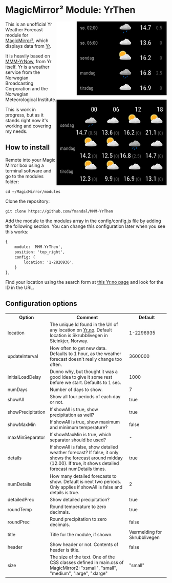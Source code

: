 # MagicMirror² Module: YrThen

<img src="/images/newShot.png" align="right"/>This is an unofficial Yr Weather Forecast module for [MagicMirror²](https://github.com/MichMich/MagicMirror), which displays data from [Yr](https://www.yr.no/nb/).

It is heavily based on [MMM-YrNow](https://github.com/YR/MMM-YrNow), from Yr itself. Yr is a weather service from the Norwegian Broadcasting Corporation and the Norwegian Meteorological Institute.

This is work in progress, but as it stands right now it's working and covering my needs.

## How to install

Remote into your Magic Mirror box using a terminal software and go to the modules folder:

    cd ~/MagicMirror/modules

Clone the repository:

	git clone https://github.com/fmandal/MMM-YrThen

Add the module to the modules array in the config/config.js file by adding the following section. You can change this configuration later when you see this works:

	{
		module: 'MMM-YrThen',
		position: 'top_right',
		config: {
			location: '1-2820936',
		}
	},

Find your location using the search form at <a href="https://www.yr.no/nb/liste/dag/1-2820936/Norge/Nord-Trøndelag/Steinkjer/Skrubblivegen">this Yr.no page</a> and look for the ID in the URL.

## Configuration options

<table style="width:100%">
	<tr>
		<th>Option</th>
		<th>Comment</th>
		<th>Default</th>
	</tr>
	<tr>
		<td>location</td>
		<td>The unique Id found in the Url of any location on <a href="https://www.yr.no/nb/liste/dag/1-2820936/Norge/Nord-Trøndelag/Steinkjer/Skrubblivegen">Yr.no</a>. Default location is Skrubblivegen in Steinkjer, Norway.</td>
		<td>1-2296935</td>
	</tr>
	<tr>
		<td>updateInterval</td>
		<td>How often to get new data. Defaults to 1 hour, as the weather forecast doesn't really change too often.</td>
		<td>3600000</td>
	</tr>
	<tr>
		<td>initialLoadDelay</td>
		<td>Dunno why, but thought it was a good idea to give it some rest before we start. Defaults to 1 sec.</td>
		<td>1000</td>
	</tr>
  <tr>
		<td>numDays</td>
		<td>Number of days to show.</td>
		<td>7</td>
	</tr>
	<tr>
		<td>showAll</td>
		<td>Show all four periods of each day or not.</td>
		<td>true</td>
	</tr>
	<tr>
		<td>showPrecipitation</td>
		<td>If showAll is true, show precipitation as well?</td>
		<td>true</td>
	</tr>
	<tr>
		<td>showMaxMin</td>
		<td>If showAll is true, show maximum and minimum temperature?</td>
		<td>false</td>
	</tr>
	<tr>
		<td>maxMinSeparator</td>
		<td>If showMaxMin is true, which separator should be used?</td>
		<td>-</td>
	<tr>
		<td>details</td>
		<td>If showAll is false, show detailed weather forecast? If false, it only shows the forecast around midday (12.00). If true, it shows detailed forecast numDetails times.</td>
		<td>true</td>
	</tr>
	<tr>
		<td>numDetails</td>
		<td>How many detailed forecasts to show. Default is next two periods. Only applies if showAll is false and details is true.</td>
		<td>2</td>
	</tr>
		<tr>
		<td>detailedPrec</td>
		<td>Show detailed precipitation?</td>
		<td>true</td>
	</tr>
	<tr>
		<td>roundTemp</td>
		<td>Round temperature to zero decimals.</td>
		<td>true</td>
	</tr>
	<tr>
		<td>roundPrec</td>
		<td>Round precipitation to zero decimals.</td>
		<td>false</td>
	</tr>
	<tr>
		<td>title</td>
		<td>Title for the module, if shown.</td>
		<td>Værmelding for Skrubblivegen</td>
	</tr>
	<tr>
		<td>header</td>
		<td>Show header or not. Contents of header is title.</td>
		<td>false</td>
	</tr>
	<tr>
		<td>size</td>
		<td>The size of the text. One of the CSS classes defined in main.css of MagicMirror2: "xsmall", "small", "medium", "large", "xlarge"</td>
		<td>"small"</td>
	</tr>
</table>
